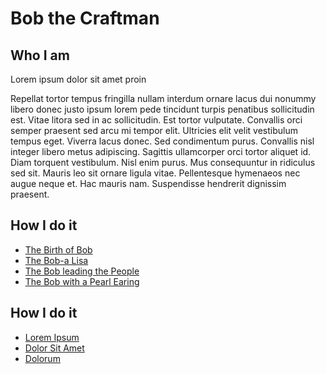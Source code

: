 # Bob the Craftman

## Who I am

Lorem ipsum dolor sit amet proin

Repellat tortor tempus fringilla nullam interdum ornare lacus dui nonummy libero donec justo ipsum lorem pede tincidunt turpis penatibus sollicitudin est. Vitae litora sed in ac sollicitudin. Est tortor vulputate. Convallis orci semper praesent sed arcu mi tempor elit. Ultricies elit velit vestibulum tempus eget. Viverra lacus donec. Sed condimentum purus. Convallis nisl integer libero metus adipiscing. Sagittis ullamcorper orci tortor aliquet id. Diam torquent vestibulum. Nisl enim purus. Mus consequuntur in ridiculus sed sit. Mauris leo sit ornare ligula vitae. Pellentesque hymenaeos nec augue neque et. Hac mauris nam. Suspendisse hendrerit dignissim praesent.

## How I do it

- [The Birth of Bob](works/the-birth-of-bob.md)
- [The Bob-a Lisa](works/the-bob-a-lisa.md)
- [The Bob leading the People](works/the-bob-leading-the-people.md)
- [The Bob with a Pearl Earing](works/the-bob-with-a-pearl-earing.md)


## How I do it

- [Lorem Ipsum](articles/lorem-ipsum.md)
- [Dolor Sit Amet](articles/dolor-sit-amet.md)
- [Dolorum](articles/dolorum.md)
